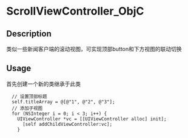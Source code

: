 # ScrollViewController_ObjC
## Description
类似一些新闻客户端的滚动视图，可实现顶部button和下方视图的联动切换
## Usage
首先创建一个新的类继承于此类
```
  // 设置顶部标题
  self.titleArray = @[@"1", @"2", @"3"];
  // 添加子视图
  for (NSInteger i = 0; i < 3; i++) {
    UIViewController *vc = [[UIViewController alloc] init];
      [self addChildViewController:vc];
    }
```

